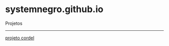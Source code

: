 # systemnegro.github.io
Projetos
<hr>
<a href="https://systemnegro.github.io/projeto-cordel/"> projeto cordel </a>
 
